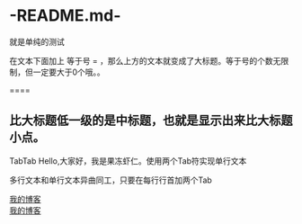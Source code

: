 # -README.md-
就是单纯的测试

在文本下面加上 等于号 = ，那么上方的文本就变成了大标题。等于号的个数无限制，但一定要大于0个哦。。

====

比大标题低一级的是中标题，也就是显示出来比大标题小点。
-------

TabTab Hello,大家好，我是果冻虾仁。使用两个Tab符实现单行文本

多行文本和单行文本异曲同工，只要在每行行首加两个Tab

[我的博客](http://blog.csdn.net/guodongxiaren)  
[我的博客](http://blog.csdn.net/guodongxiaren "悬停显示")  
